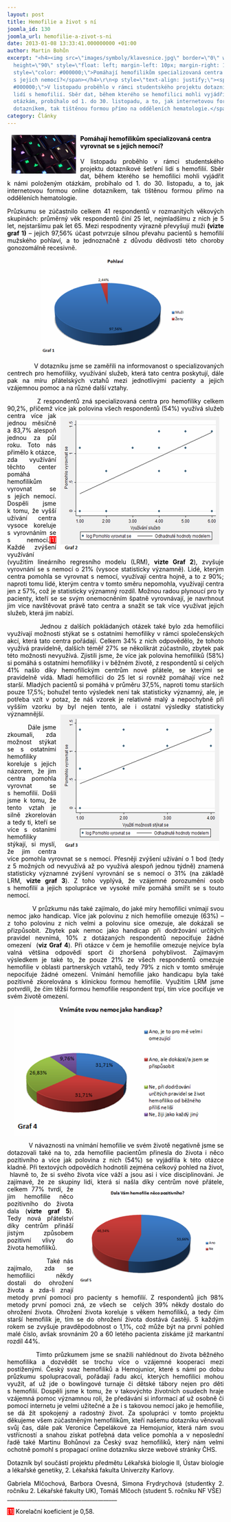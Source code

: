 ```yaml
---
layout: post
title: Hemofilie a život s ní
joomla_id: 130
joomla_url: hemofilie-a-zivot-s-ni
date: 2013-01-08 13:33:41.000000000 +01:00
author: Martin Bohůn
excerpt: "<h4><img src=\"images/symboly/klavesnice.jpg\" border=\"0\" width=\"150\"
  height=\"90\" style=\"float: left; margin-left: 10px; margin-right: 10px;\" /><span
  style=\"color: #000000;\">Pomáhají hemofilikům specializovaná centra vyrovnat se
  s jejich nemocí?</span></h4>\r\n<p style=\"text-align: justify;\"><span style=\"color:
  #000000;\">V listopadu proběhlo v rámci studentského projektu dotazníkové šetření
  lidí s hemofilií. Sběr dat, během kterého se hemofilici mohli vyjádřit k námi položeným
  otázkám, probíhalo od 1. do 30. listopadu, a to, jak internetovou formou online
  dotazníkem, tak tištěnou formou přímo na odděleních hematologie.</span></p>"
category: Články
---
```

<h4><img src="images/symboly/klavesnice.jpg" border="0" width="150" height="90" style="float: left; margin-left: 10px; margin-right: 10px;" /><span style="color: #000000;">Pomáhají hemofilikům specializovaná centra vyrovnat se s jejich nemocí?</span></h4>

<p style="text-align: justify;"><span style="color: #000000;">V listopadu proběhlo v rámci studentského projektu dotazníkové šetření lidí s hemofilií. Sběr dat, během kterého se hemofilici mohli vyjádřit k námi položeným otázkám, probíhalo od 1. do 30. listopadu, a to, jak internetovou formou online dotazníkem, tak tištěnou formou přímo na odděleních hematologie.</span></p>



<p style="text-align: justify;"><span style="color: #000000;">Průzkumu se zúčastnilo celkem 41 respondentů v rozmanitých věkových skupinách: průměrný věk respondentů činí 25 let, nejmladšímu z nich je 5 let, nejstaršímu pak let 65. Mezi respodnenty výrazně převyšují muži <strong>(vizte graf 1)</strong> – jejich 97,56% účast potvrzuje silnou převahu pacientů s hemofilií mužského pohlaví, a to jednoznačně z důvodu dědivosti této choroby gonozomálně recesiv</span>ně<span style="color: #000000;">.<img src="images/dokumenty-pdf-doc/grafy/graf_3.png" border="0" width="348" height="234" style="display: block; margin: 10px auto; vertical-align: middle;" /></span></p>

<p style="text-align: justify;"><span style="color: #000000;">              V dotazníku jsme se zaměřili na informovanost o specializovaných centrech pro hemofiliky, využívání služeb, která tato centra poskytují, dále pak na míru přátelských vztahů mezi jednotlivými pacienty a jejich vzájemnou pomoc a na různé další vztahy.</span></p>

<p style="text-align: justify;"><span style="color: #000000;">            Z respondentů zná specializovaná centra pro hemofiliky celkem 90,2%, příčemž více jak <img src="images/dokumenty-pdf-doc/grafy/graf_4.png" border="0" width="370" height="316" style="float: right; margin: 10px;" />polovina všech respondentů (54%) využívá služeb centra více jak jednou měsíčně a 83,7% alespoň jednou za půl roku. Toto nás přimělo k otázce, zda využívání těchto center pomáhá hemofilikům vyrovnat se s jejich nemocí. Dospěli jsme k tomu, že vyšší užívání centra vysoce koreluje s vyrovnáním se s nemocí.<span style="color: #ffffff; background-color: #ff0000;"><a href="#_ftn1" title=""><span style="color: #ffffff; background-color: #ff0000;">[1]</span></a></span> Každé zvýšení využívání (využitím lineárního regresního modelu (LRM), <strong>vizte Graf 2</strong>), zvyšuje vyrovnání se s nemocí o 21% (vysoce statisticky významně). Lidé, kterým centra pomohla se vyrovnat s nemocí, využívají centra hojně, a to z 90%; naproti tomu lidé, kterým centra v tomto směru nepomohla, využívají centra jen z 57%, což je statisticky významný rozdíl. Možnou radou plynoucí pro ty pacienty, kteří se se svým onemocněním špatně vyrovnávají, je navrhnout jim více navštěvovat právě tato centra a snažit se tak více využívat jejich služeb, která jim nabízí.</span></p>

<div style="text-align: left;">

<p style="text-align: justify;"><span style="color: #000000;">            Jednou z dalších pokládaných otázek také bylo zda hemofilici využívají možnosti stýkat se s ostatními hemofiliky v rámci společenských akcí, která tato centra pořádají. Celkem 34% z nich odpovědělo, že tohoto využívá pravidelně, dalších téměř 27% se několikrát zúčastnilo, zbytek pak této možnosti nevyužívá. Zjistili jsme, že více jak polovina hemofiliků (58%) si pomáhá s ostatními hemofiliky i v běžném životě, z respondentů si celých 41% našlo díky hemofilickým centrům nové přátele, se kterými se pravidelně vídá. Mladí hemofilici do 25 let si rovněž pomáhají více než starší. Mladých pacientů si pomáhá v průměru 37,5%, naproti tomu starších pouze 17,5%; bohužel tento výsledek není tak statisticky významný, ale, je potřeba vzít v potaz, že náš vzorek je relativně malý a nepochybně při vyšším vzorku by byl nejen tento, ale i ostatní výsledky statisticky významnější.<img src="images/dokumenty-pdf-doc/grafy/graf_2.png" border="0" width="370" height="316" style="margin: 10px; float: right;" /></span></p>

<p style="text-align: justify;"><span style="color: #000000;">         Dále jsme zkoumali, zda možnost stýkat se s ostatními hemofiliky koreluje s jejich názorem, že jim centra pomohla vyrovnat se s hemofilií. Došli jsme k tomu, že tento vztah je silně zkorelován a tedy ti, kteří se více s ostaními hemofiliky stýkají, si myslí, že jim centra více pomohla vyrovnat se s nemocí. Přesněji zvýšení užívání o 1 bod (tedy z 5 možných od nevyužívá až po využívá alespoň jednou týdně) znamená statisticky významné zvýšení vyrovnání se s nemocí o 31% (na základě LRM, <strong>vizte graf 3</strong>). Z toho vyplývá, že vzájemné porozumění osob s hemofilií a jejich spolupráce ve vysoké míře pomáhá smířit se s touto nemocí.</span></p>

<p style="text-align: justify;">             <span style="color: #000000;">V průzkumu nás také zajímalo, do jaké míry hemofilici vnímají svou nemoc jako handicap. Více jak polovinu z nich hemofilie omezuje (63%) – z toho polovinu z nich velmi a polovinu sice omezuje, ale dokázali se přizpůsobit. Zbytek pak nemoc jako handicap při dodržování určitých pravidel nevnímá, 10% z dotázaných respondentů nepociťuje žádné omezení  (<strong>viz Graf 4</strong>). Při otázce v čem je hemofilie omezuje nejvíce byla valná většina odpovědí sport či zhoršená pohyblivost. Zajímavým výsledkem je také to, že pouze 21% ze všech respondentů omezuje hemofilie v oblasti partnerských vztahů, tedy 79% z nich v tomto směruje nepociťuje žádné omezení. Vnímání hemofilie jako handicapu byla také pozitivně zkorelována s klinickou formou hemofilie. Využitím LRM jsme potvrdili, že čím těžší formou hemofilie respondent trpí, tím více pociťuje ve svém životě omezení.</span></p>

<p><img src="images/dokumenty-pdf-doc/grafy/graf_5.png" border="0" alt="" width="474" height="302" style="display: block; margin-left: auto; margin-right: auto;" /></p>

<p style="text-align: justify;">          <span style="color: #000000;">  </span><span style="color: #000000;">V návaznosti na vnímání hemofilie ve svém životě negativně jsme se dotazovali také na to, zda hemofilie pacientům přinesla do života i něco pozitivního a více jak polovina z nich (54%) se vyjádřila k této otázce kladně. Při textových odpovědích hodnotili zejména celkový pohled na život,  hlavně to, že si svého života více váží a jsou asi i více disciplinováni. Je zajímavé, že ze skupiny lidí,<img src="images/dokumenty-pdf-doc/grafy/graf_1.png" border="0" width="330" height="223" style="margin: 10px; float: right;" /> která si našla díky centrům nové přátele, celkem 77% tvrdí, že jim hemofilie něco pozitivního do života dala (<strong>vizte graf 5</strong>). Tedy nová přátelství díky centrům přináší jistým způsobem pozitivní vlivy do života hemofiliků.</span></p>

<p style="text-align: justify;"><span style="color: #000000;">            Také nás zajímalo, zda se hemofilici někdy dostali do ohrožení života a zda-li znají metody první pomoci pro pacienty s hemofilií. Z respondentů jich 98% metody první pomoci zná, ze všech se  celých 39% někdy dostalo do ohrožení života. Ohrožení života koreluje s věkem hemofiliků, a tedy čím starší hemofilik je, tím se do ohrožení života dostává častěji. S každým rokem se zvyšuje pravděpodobnost o 1,1%, což může být na první pohled malé číslo, avšak srovnáním 20 a 60 letého pacienta získáme již markantní rozdíl 44%.</span></p>

<p style="text-align: justify;"><span style="color: #000000;">            Tímto průzkumem jsme se snažili nahlédnout do života běžného hemofilika a dozvědět se trochu více o vzájemné kooperaci mezi postiženými. Český svaz hemofiliků a Hemojunior, které s námi po dobu průzkumu spolupracovali, pořádají řadu akcí, kterých hemofilici mohou využít, ať už jde o bowlingové turnaje či dětské tábory nejen pro děti s hemofilií. Dospěli jsme k tomu, že v takovýchto životních osudech hraje vzájemná pomoc významnou roli, že předávání si informací ať už osobně či pomocí internetu je velmi užitečné a že i s takovou nemocí jako je hemofilie, se dá žít spokojený a radostný život. Za spolupráci v tomto projektu děkujeme všem zúčastněným hemofilikům, kteří našemu dotazníku věnovali svůj čas, dále pak Veronice Čepelákové za Hemojunior, která nám svou vstřícností a snahou získat potřebná data velice pomohla a v neposlední řadě také Martinu Bohůnovi za Český svaz hemofiliků, který nám velmi ochotně pomohl s propagací online dotazníku skrze webové stránky ČHS.</span></p>

<p style="text-align: justify;"><span style="color: #000000;">Dotazník byl součástí projektu předmětu Lékařská biologie II, Ústav biologie a lékařské genetiky, 2. Lékařská fakulta Univerzity Karlovy.</span></p>

<p style="text-align: justify;"><span style="color: #000000;">Gabriela Mlčochová, Barbora Ovesná, Simona Frydrychová (studentky 2. ročníku 2. Lékařské fakulty UK), Tomáš Mlčoch (student 5. ročníku NF VŠE)<br /></span>________________________________________</p>

<p style="text-align: justify;"><span style="background-color: #ff0000; color: #ffffff;">[1]</span> <span style="color: #000000;">Korelační koeficient je 0,58.</span></p>

</div>

<p><span style="color: #000000;"> </span></p>
